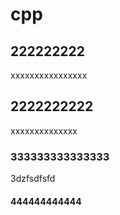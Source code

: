 # cpp



## 222222222
xxxxxxxxxxxxxxxx
## 2222222222
xxxxxxxxxxxxxx


### 333333333333333 


3dzfsdfsfd


#### 444444444444
